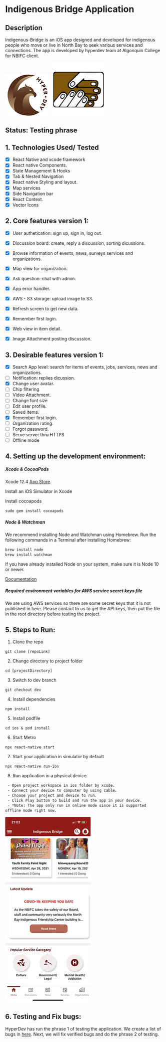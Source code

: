 # Indigenous Bridge Application
## Description
Indigenous-Bridge is an iOS app designed and developed for indigenous people who move or live in North Bay to seek various services and connections. The app is developed by hyperdev team at Algonquin College for NBIFC client.

![HyperDev logo](src/asserts/hyperdev.jpg)
![NBIFC logo](src/asserts/NBIFCLogo.png)   

## Status: Testing phrase
## 1. Technologies Used/ Tested
- [x] React Native and xcode framework
- [x] React native Components.
- [x] State Management & Hooks
- [x] Tab & Nested Navigation
- [x] React native Styling and layout.
- [x] Map services
- [x] Side Navigation bar
- [x] React Context.
- [x] Vector Icons

## 2. Core features version 1:
- [x] User authetication: sign up, sign in, log out.
- [x] Discussion board: create, reply a discussion, sorting dicussions.
- [x] Browse information of events, news, surveys services and organizations.
- [x] Map view for organization.
- [x] Ask question: chat with admin.
- [x] App error handler.
- [x] AWS - S3 storage: upload image to S3.
- [x] Refresh screen to get new data.
- [x] Remember first login.
- [x] Web view in item detail.
- [x] Image Attachment posting discussion.


## 3. Desirable features version 1:
- [x] Search App level: search for items of events, jobs, services, news and organizations.
- [ ] Notification: replies dicussion.
- [x] Change user avatar.
- [ ] Chip filtering
- [ ] Video Attachment.
- [ ] Change font size
- [ ] Edit user profile.
- [ ] Saved items.
- [x] Remember first login.
- [ ] Organization rating.
- [ ] Forgot password.
- [ ] Serve server thru HTTPS
- [ ] Offline mode

## 4. Setting up the development environment:
##### Xcode & CocoaPods
Xcode 12.4 [App Store]().

Install an iOS Simulator in Xcode

Install cocoapods 
```
sudo gem install cocoapods
```
##### Node & Watchman
We recommend installing Node and Watchman using Homebrew. Run the following commands in a Terminal after installing Homebrew:
```
brew install node
brew install watchman
```
If you have already installed Node on your system, make sure it is Node 10 or newer.

[Documentation](https://reactnative.dev/docs/environment-setup)

##### Required environment variables for AWS service secret keys file

We are using AWS services so there are some secret keys that it is not published in here. Please contact to us to get the API keys, then put the file in the root directory before testing the project.

## 5. Steps to Run:
1. Clone the repo
```
git clone [repoLink]
```
2. Change directory to project folder
```
cd [projectDirectory]
```
3. Switch to dev branch
```
git checkout dev
```
4. Install dependencies
```
npm install
```
5. Install podfile
```
cd ios & pod install
```
6. Start Metro
```
npx react-native start
```
7. Start your application in simulator by default
```
npx react-native run-ios
```
8. Run application in a physical device
```
 - Open project workspace in ios folder by xcode.
 - Connect your device to computer by using cable.
 - Choose your project and device to run.
 - Click Play button to build and run the app in your device.
 - *Note: The app only run in online mode since it is supported offline mode right now.
```
![Indigenous Bridge Application](src/asserts/home.jpg)

## 6. Testing and Fix bugs:

HyperDev has run the phrase 1 of testing the application. We create a list of bugs in [here](https://docs.google.com/spreadsheets/d/1d0rzOqYTUg8lmaQJNggO1QVCdsouy4Kd5lyFv1D2ack/edit#gid=0). Next, we will fix verified bugs and do the phrase 2 of testing.
